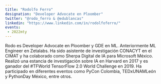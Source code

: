 ```yaml
---
title: "Rodolfo Ferro"
designation: "Developer Advocate en Ploomber"
twitter: "@rodo_ferro & @edublancas"
linkedin: "https://www.linkedin.com/in/rodolfoferro/"
events:
 - 2022mty
---
```


Rodo es Developer Advocate en Ploomber y GDE en ML. Anteriormente ML Engineer en Zetalabs. Ha sido asistente de investigación CONACYT en el CIMAT y ha colaborado como Sherpa Digital de IA para Microsoft México. Realizó una estancia de investigación sobre IA en Harvard en 2017 y es ganador del #TFWorld TensorFlow 2.0 World Challenge en 2019. Ha participado en diferentes eventos como PyCon Colombia, TEDxUNAMLeón y PythonDay México, entre otros.